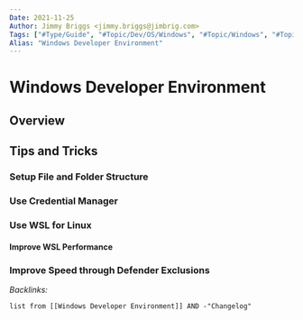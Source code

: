 ```yaml
---
Date: 2021-11-25
Author: Jimmy Briggs <jimmy.briggs@jimbrig.com>
Tags: ["#Type/Guide", "#Topic/Dev/OS/Windows", "#Topic/Windows", "#Topic/Dev/CLI/PowerShell", "#Topic/Dev/CLI"]
Alias: "Windows Developer Environment"
---
```


# Windows Developer Environment

## Overview

## Tips and Tricks

### Setup File and Folder Structure

### Use Credential Manager

### Use WSL for Linux

#### Improve WSL Performance

### Improve Speed through Defender Exclusions



*Backlinks:*

```dataview
list from [[Windows Developer Environment]] AND -"Changelog"
```